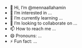 - 👋 Hi, I’m @mennaallahamin
- 👀 I’m interested in ...
- 🌱 I’m currently learning ...
- 💞️ I’m looking to collaborate on ...
- 📫 How to reach me ...
- 😄 Pronouns: ...
- ⚡ Fun fact: ...

<!---
mennaallahamin/mennaallahamin is a ✨ special ✨ repository because its `README.md` (this file) appears on your GitHub profile.
You can click the Preview link to take a look at your changes.
--->
